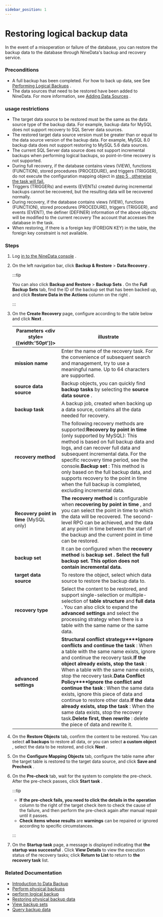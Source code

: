 ```yaml
---
sidebar_position: 1
---
```

# Restoring logical backup data

In the event of a misoperation or failure of the database, you can restore the backup data to the database through NineData's backup and recovery service.

### Preconditions

- A full backup has been completed. For how to back up data, see See [Performing Logical Backups](https://github-com.translate.goog/9z-ghj/Docs/blob/v1_0_0/docs/backup_and_restore/backup/logical_backup.md?_x_tr_sl=auto&_x_tr_tl=en&_x_tr_hl=ja&_x_tr_pto=wapp) .
- The data sources that need to be restored have been added to NineData. For more information, see [Adding Data Sources](https://github-com.translate.goog/9z-ghj/Docs/blob/v1_0_0/docs/configuration/datasource.md?_x_tr_sl=auto&_x_tr_tl=en&_x_tr_hl=ja&_x_tr_pto=wapp) .

### usage restrictions

- The target data source to be restored must be the same as the data source type of the backup data. For example, backup data for MySQL does not support recovery to SQL Server data sources.
- The restored target data source version must be greater than or equal to the data source version of the backup data. For example, MySQL 8.0 backup data does not support restoring to MySQL 5.6 data sources.
- The current SQL Server data source does not support incremental backups when performing logical backups, so point-in-time recovery is not supported.
- During full recovery, if the database contains views (VIEW), functions (FUNCTION), stored procedures (PROCEDURE), and triggers (TRIGGER), do not execute the configuration mapping object in [step 5 , otherwise the task will fail.](https://github-com.translate.goog/9z-ghj/Docs/blob/v1_0_0/docs/backup_and_restore/restore/restore_logical_backup.md?_x_tr_sl=auto&_x_tr_tl=en&_x_tr_hl=ja&_x_tr_pto=wapp#step5)
- Triggers (TRIGGERs) and events (EVENTs) created during incremental backups cannot be recovered, but the resulting data will be recovered normally.
- During recovery, if the database contains views (VIEW), functions (FUNCTION), stored procedures (PROCEDURE), triggers (TRIGGER), and events (EVENT), the definer (DEFINER) information of the above objects will be modified to the current recovery The account that accesses the database in the task.
- When restoring, if there is a foreign key (FOREIGN KEY) in the table, the foreign key constraint is not available.

### Steps

1. Log [in to the NineData console](https://translate.google.com/website?sl=auto&tl=en&hl=ja&client=webapp&u=https://console.ninedata.cloud) .

2. On the left navigation bar, click **Backup & Restore** > **Data Recovery** .

   :::tip

   You can also click **Backup and Restore** > **Backup Sets** . On the **Full Backup Sets** tab, find the ID of the backup set that has been backed up, and click **Restore Data in the** **Actions** column on the right .

   :::

3. On the **Create Recovery** page, configure according to the table below and click **Next** .

   | Parameters <div style={{width:'50pt'}}> | illustrate                                                   |
   | --------------------------------------- | ------------------------------------------------------------ |
   | **mission name**                        | Enter the name of the recovery task. For the convenience of subsequent search and management, try to use a meaningful name. Up to 64 characters are supported. |
   | **source data source**                  | Backup objects, you can quickly find **backup tasks** by selecting the **source data source** . |
   | **backup task**                         | A backup job, created when backing up a data source, contains all the data needed for recovery. |
   | **recovery method**                     | The following recovery methods are supported:**Recovery by point in time** (only supported by MySQL): This method is based on full backup data and logs, and can recover full data and subsequent incremental data. For the specific recovery time period, see the console.**Backup set** : This method is only based on the full backup data, and supports recovery to the point in time when the full backup is completed, excluding incremental data. |
   | **Recovery point in time** (MySQL only) | **The recovery method** is configurable when **recovering by point in time** , and you can select the point in time to which the data will be recovered. The second-level RPO can be achieved, and the data at any point in time between the start of the backup and the current point in time can be restored. |
   | **backup set**                          | It can be configured when the **recovery method** is **backup set . Select the full backup set. This option does not contain incremental data.** |
   | **target data source**                  | To restore the object, select which data source to restore the backup data to. |
   | **recovery type**                       | Select the content to be restored, and support single-selection or multiple-selection of **table structure** and **full data** . You can also click to expand the **advanced settings** and select the processing strategy when there is a table with the same name or the same data. |
   | **advanced settings**                   | **Structural conflict strategy****Ignore conflicts and continue the task** : When a table with the same name exists, ignore and continue the recovery task.**If the object already exists, stop the task** : When a table with the same name exists, stop the recovery task.**Data Conflict Policy****Ignore the conflict and continue the task** : When the same data exists, ignore this piece of data and continue to restore other data.**If the data already exists, stop the task** : When the same data exists, stop the recovery task.**Delete first, then rewrite** : delete the piece of data and rewrite it. |

4. On the **Restore Objects** tab, confirm the content to be restored. You can select **all backups** to restore all data, or you can select **a custom object** , select the data to be restored, and click **Next** .

5. On the **Configure Mapping Objects** tab, configure the table name after the target table is restored to the target data source, and click **Save and Precheck** .

6. On the **Pre-check** tab, wait for the system to complete the pre-check. After the pre-check passes, click **Start task** .

   :::tip

   - **If the pre-check fails, you need to click the details in the** **operation** column to the right of the target check item to check the cause of the failure, and then perform the pre-check again after manual repair until it passes.
   - **Check items whose results** are **warnings** can be repaired or ignored according to specific circumstances.

   :::

7. On the **Startup task** page, a message is displayed indicating that **the startup was successful** . Click **View Details** to view the execution status of the recovery tasks; click **Return to List** to return to **the recovery task** list.

### Related Documentation

- [Introduction to Data Backup](https://github-com.translate.goog/9z-ghj/Docs/blob/v1_0_0/docs/backup_and_restore/intro_back.md?_x_tr_sl=auto&_x_tr_tl=en&_x_tr_hl=ja&_x_tr_pto=wapp)
- [Perform physical backups](https://github-com.translate.goog/9z-ghj/Docs/blob/v1_0_0/docs/backup_and_restore/backup/physical_backup.md?_x_tr_sl=auto&_x_tr_tl=en&_x_tr_hl=ja&_x_tr_pto=wapp)
- [perform logical backup](https://github-com.translate.goog/9z-ghj/Docs/blob/v1_0_0/docs/backup_and_restore/backup/logical_backup.md?_x_tr_sl=auto&_x_tr_tl=en&_x_tr_hl=ja&_x_tr_pto=wapp)
- [Restoring physical backup data](https://github-com.translate.goog/9z-ghj/Docs/blob/v1_0_0/docs/backup_and_restore/restore/restore_physical_backup.md?_x_tr_sl=auto&_x_tr_tl=en&_x_tr_hl=ja&_x_tr_pto=wapp)
- [View backup sets](https://github-com.translate.goog/9z-ghj/Docs/blob/v1_0_0/docs/backup_and_restore/view_backup_sets.md?_x_tr_sl=auto&_x_tr_tl=en&_x_tr_hl=ja&_x_tr_pto=wapp)
- [Query backup data](https://github-com.translate.goog/9z-ghj/Docs/blob/v1_0_0/docs/backup_and_restore/backup_data_query.md?_x_tr_sl=auto&_x_tr_tl=en&_x_tr_hl=ja&_x_tr_pto=wapp)
